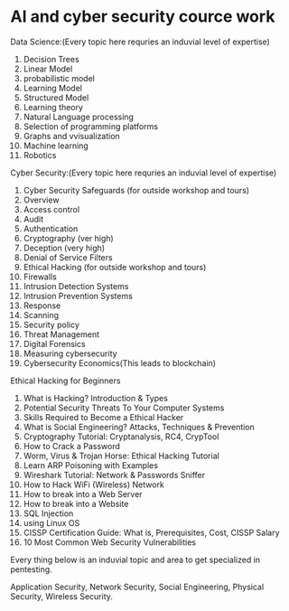 # AI and cyber security cource work

Data Science:(Every topic here requries an induvial level of expertise)

1. Decision Trees
2. Linear Model
3. probabilistic model
4. Learning Model
5. Structured Model
6. Learning theory
7. Natural Language processing
8. Selection of programming platforms
9. Graphs and vvisualization
10. Machine learning
11. Robotics

Cyber Security:(Every topic here requries an induvial level of expertise)

1. Cyber Security Safeguards (for outside workshop and tours)
2. Overview 
3. Access control 
4. Audit 
5. Authentication 
6. Cryptography (ver high) 
7. Deception (very high)
8. Denial of Service Filters 
9. Ethical Hacking (for outside workshop and tours)
10. Firewalls 
11. Intrusion Detection Systems
12. Intrusion Prevention Systems  
13. Response 
14. Scanning 
15. Security policy 
16. Threat Management
17. Digital Forensics
18. Measuring cybersecurity
19. Cybersecurity Economics(This leads to blockchain)

Ethical Hacking for Beginners

1. What is Hacking? Introduction & Types
2. Potential Security Threats To Your Computer Systems
3. Skills Required to Become a Ethical Hacker
4. What is Social Engineering? Attacks, Techniques & Prevention
5. Cryptography Tutorial: Cryptanalysis, RC4, CrypTool
6. How to Crack a Password
7. Worm, Virus & Trojan Horse: Ethical Hacking Tutorial
8. Learn ARP Poisoning with Examples
9. Wireshark Tutorial: Network & Passwords Sniffer
10. How to Hack WiFi (Wireless) Network
11. How to break into a Web Server
12. How to break into a Website
13. SQL Injection
14. using Linux OS
15. CISSP Certification Guide: What is, Prerequisites, Cost, CISSP Salary
16. 10 Most Common Web Security Vulnerabilities

Every thing below is an induvial topic and area to get specialized in pentesting.

Application Security,
Network Security,
Social Engineering,
Physical Security,
Wireless Security.
